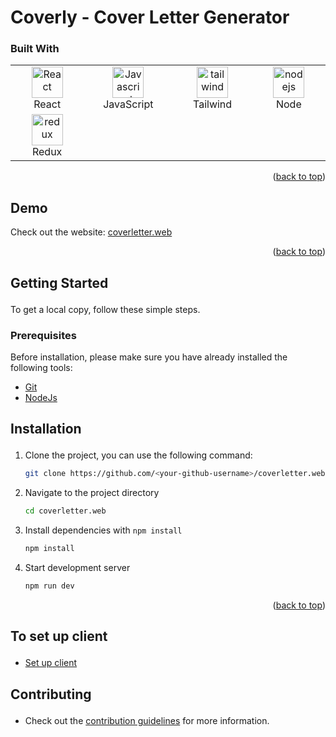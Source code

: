 
# <div id="top">Coverly - Cover Letter Generator</div>


### Built With

 <table width="100%">
     <tbody  width="100%">
  <tr  width="100%">
    <td align="center" width="333px">
      <a href="https://reactjs.org/" target="_blank" rel="noreferrer"><img src="https://raw.githubusercontent.com/danielcranney/readme-generator/main/public/icons/skills/react-colored.svg" width="50" height="50" alt="React" /></a>
      <br>React
    </td>

   <td align="Center" width="333px">
        <a href="https://developer.mozilla.org/en-US/docs/Web/JavaScript" target="_blank" rel="noreferrer"><img src="https://raw.githubusercontent.com/danielcranney/readme-generator/main/public/icons/skills/javascript-colored.svg" width="50" height="50" alt="Javascript" /></a>
    <br>JavaScript
    </td>
  <td align="Center" width="333px">
      <a href="https://tailwindcss.com/" target="_blank" rel="noreferrer"><img src="https://raw.githubusercontent.com/danielcranney/readme-generator/main/public/icons/skills/tailwindcss-colored.svg" width="50" height="50" alt="tailwind" /></a>
    <br>Tailwind
    </td>
  <td align="Center" width="333px">
      <a href="https://nodejs.org/" target="_blank" rel="noreferrer"><img src="https://raw.githubusercontent.com/danielcranney/readme-generator/main/public/icons/skills/nodejs-colored.svg" width="50" height="50" alt="nodejs" /></a>
    <br>Node
    </td>
  </tr>
  <tr>
   <td align="Center" width="333px">
  <a href="https://react-redux.js.org/" target="_blank" rel="noreferrer"><img src="https://raw.githubusercontent.com/danielcranney/readme-generator/main/public/icons/skills/redux-colored.svg" width="50" height="50" alt="redux" /></a>
    <br>Redux
  </td>
  </tr>
</tbody>
  </table>

<p align="right">(<a href="#top">back to top</a>)</p>

## Demo

Check out the website: [coverletter.web]()

<p align="right">(<a href="#top">back to top</a>)</p>

## <p id="getting_started">Getting Started</p>

To get a local copy, follow these simple steps.

### <p id="prerequisites">Prerequisites</p>

Before installation, please make sure you have already installed the following tools:

- [Git](https://git-scm.com/downloads)
- [NodeJs](https://nodejs.org/en/download/)

## <p id="installation">Installation</p>

1. Clone the project, you can use the following command:

   ```bash
   git clone https://github.com/<your-github-username>/coverletter.web.git
   ```

2. Navigate to the project directory

   ```bash
   cd coverletter.web
   ```

3. Install dependencies with `npm install`

   ```bash
   npm install
   ```

4. Start development server

   ```bash
   npm run dev
   ```

<p align="right">(<a href="#top">back to top</a>)</p>

## <p id="server">To set up client</p>

  - [Set up client](/client/README.md)


## <p id="contribute">Contributing</p>

- Check out the [contribution guidelines](/client/CONTRIBUTING.md) for more information.
<!-- ## 👩🏽‍💻 Contributing

[![Contributors](https://contrib.rocks/image?repo=/workshopapps/coverletter.web)](https://github.com//workshopapps/coverletter.web/graphs/contributors) -->

<!-- <p align="right">(<a href="#top">back to top</a>)</p> -->
